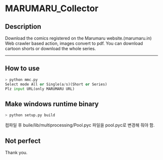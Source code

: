 # MARUMARU_Collector

## Description
Download the comics registered on the Marumaru website.(marumaru.in)
Web crawler based action, images convert to pdf.
You can download cartoon shorts or download the whole series.
    
------

## How to use
```python
> python mmc.py
Select mode All or Single(a/s)(Short or Series)
Plz input URL(only MARUMARU URL)   
```
## Make windows runtime binary
```python
> python setup.py build
```   
컴파일 후 buile/lib/multiprocessing/Pool.pyc 파일을 pool.pyc로 변경해 줘야 함.

## Not perfect

   Thank you.
 
